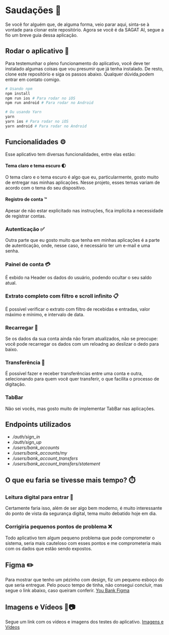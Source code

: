 # Saudações 🖖
Se você for alguém que, de alguma forma, veio parar aqui, sinta-se à vontade para clonar este repositório.
Agora se você é da SAGAT AI, segue a fio um breve guia dessa aplicação.

## Rodar o aplicativo 📱
Para testemunhar o pleno funcionamento do aplicativo, você deve ter instalado algumas coisas que vou presumir que já tenha instalado. De resto, clone este repositório e siga os passos abaixo. Qualquer dúvida,podem entrar em contato comigo.

```sh
# Usando npm
npm install
npm run ios # Para rodar no iOS
npm run android # Para rodar no Android

# Ou usando Yarn
yarn
yarn ios # Para rodar no iOS
yarn android # Para rodar no Android
```

## Funcionalidades ⚙️
Esse aplicativo tem diversas funcionalidades, entre elas estão:

#### Tema claro e tema escuro 🌓
O tema claro e o tema escuro é algo que eu, particularmente, gosto muito de entregar nas minhas aplicações. Nesse projeto, esses temas variam de acordo com o tema do seu dispositivo.

#### Registro de conta ™️
Apesar de não estar explicitado nas instruções, fica implícita a necessidade de registrar contas.

### Autenticação ✅
Outra parte que eu gosto muito que tenha em minhas aplicações é a parte de autenticação, onde, nesse caso, é necessário ter um e-mail e uma senha.

### Painel de conta 💳
É exbido na Header os dados do usuário, podendo ocultar o seu saldo atual.

### Extrato completo com filtro e scroll infinito 📋
É possível verificar o extrato com filtro de recebidas e entradas, valor máximo e mínimo, e intervalo de data.

### Recarregar 🔋
Se os dados da sua conta ainda não foram atualizados, não se preocupe: você pode recarregar os dados com um reloadng ao deslizar o dedo para baixo.

### Transferência 🏦
É possível fazer e receber transferências entre uma conta e outra, selecionando para quem você quer transferir, o que facilita o processo de digitação.

### TabBar
Não sei vocês, mas gosto muito de implementar TabBar nas aplicações.

## Endpoints utilizados
- */auth/sign_in*
- */auth/sign_up*
- */users/bank_accounts*
- */users/bank_accounts/my*
- */users/bank_account_transfers*
- */users/bank_account_transfers/statement*

## O que eu faria se tivesse mais tempo? ⏱️

### Leitura digital para entrar 🫆
Certamente faria isso, além de ser algo bem moderno, é muito interessante do ponto de vista da segurança digital, tema muito debatido hoje em dia.

### Corrigiria pequenos pontos de problema ❌
Todo aplicativo tem algum pequeno problema que pode comprometer o sistema, seria mais cauteloso com esses pontos e me comprometeria mais com os dados que estão sendo expostos.

## Figma ✏️
Para mostrar que tenho um pézinho com design, fiz um pequeno esboço do que seria entregue. Pelo pouco tempo de tinha, não consegui concluir, mas segue o link abaixo, caso queiram conferir.
[You Bank Figma](https://www.figma.com/design/QyQZgz8wJqGFTSJJwdauaU/You-Bank?node-id=0-1&t=0IdKjSBY7zmjPkB7-1)

## Imagens e Vídeos 🎥📷
Segue um link com os vídeos e imagens dos testes do aplicativo.
[Imagens e Vídeos](https://github.com/Quindinzao/you-bank-helper)
